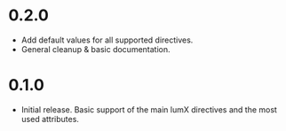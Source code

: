 # 0.2.0
- Add default values for all supported directives.
- General cleanup & basic documentation.

# 0.1.0

- Initial release. Basic support of the main lumX directives and the most used attributes.